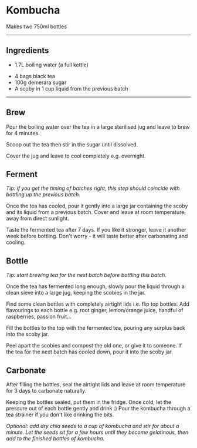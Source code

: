 # Kombucha

Makes two 750ml bottles

---

## Ingredients

<!-- [22 Sep] -->

- 1.7L boiling water (a full kettle)
<!-- (pre-boil volume - some is lost to evaporation) -->
- 4 bags black tea
- 100g demerara sugar
- A scoby in 1 cup liquid from the previous batch
<!-- 
[15 Sep]


- 1670g boiling water (pre-boil volume - some is lost to evaporation)
- 2 bags black tea + some loose hibiscus
- A scoby in 1 cup liquid from previous batch
- 100g demerara sugar

[8 Sep]

- 1884g boiling water (pre-boil volume - some is lost to evaporation)
- 2 bags black tea, 2 bags roibos
- A scoby in 1 cup liquid from previous batch
- 130g sugar -->

---

## Brew

Pour the boiling water over the tea in a large sterilised jug and leave to brew
for 4 minutes.

Scoop out the tea then stir in the sugar until dissolved.

Cover the jug and leave to cool completely e.g. overnight.

<!-- Note: if your jug is lidless, you'll lose 100-200ml water to evaporation just in
the 4 minutes brewing time. Put the jug on electric scales if you don't believe
me. [todo]: this might have been bug on markus' scales? needs more tests. -->

## Ferment

_Tip: if you get the timing of batches right, this step should coincide with
bottling up the previous batch._

Once the tea has cooled, pour it gently into a large jar containing the scoby
and its liquid from a previous batch. Cover and leave at room temperature, away
from direct sunlight.

Taste the fermented tea after 7 days. If you like it stronger, leave it another
week before bottling. Don't worry - it will taste better after carbonating and
cooling.

## Bottle

_Tip: start brewing tea for the next batch before bottling this batch._

Once the tea has fermented long enough, slowly pour the liquid through a clean
sieve into a large jug, keeping the scobies in the jar.

Find some clean bottles with completely airtight lids i.e. flip top bottles. Add
flavourings to each bottle e.g. root ginger, lemon/orange juice, handful of
raspberries, passion fruit...

Fill the bottles to the top with the fermented tea, pouring any surplus back
into the scoby jar.

Peel apart the scobies and compost the old one, or give it to someone. If the
tea for the next batch has cooled down, pour it into the scoby jar.

## Carbonate

After filling the bottles, seal the airtight lids and leave at room temperature
for 3 days to carbonate naturally.

Keeping the bottles sealed, put them in the fridge. Once cold, let the pressure
out of each bottle gently and drink :) Pour the kombucha through a tea strainer
if you don't like drinking the bits.

_Optional: add dry chia seeds to a cup of kombucha and stir for about a minute.
Let the seeds sit for a few hours until they become gelatinous, then add to the
finished bottles of kombucha._
